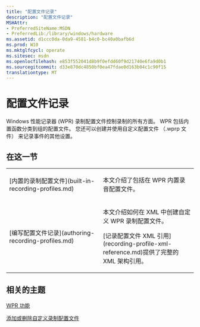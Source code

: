 ```yaml
---
title: "配置文件记录"
description: "配置文件记录"
MSHAttr:
- PreferredSiteName:MSDN
- PreferredLib:/library/windows/hardware
ms.assetid: d1ccc0da-0da9-4581-b4c0-bc40a0bafb6d
ms.prod: W10
ms.mktglfcycl: operate
ms.sitesec: msdn
ms.openlocfilehash: e853f552041d8b9f0efdd60f9d21740e6fa9d0b1
ms.sourcegitcommit: d33e870dc4850bf0ea47fdae0d163b04c1c90f15
translationtype: MT
---
```

# <a name="recording-profiles"></a>配置文件记录


Windows 性能记录器 (WPR) 录制配置文件控制录制的所有方面。 WPR 包括内置函数分类到组的配置文件。 您还可以创建并使用自定义配置文件 （.wprp 文件） 来记录事件的其他设置。

## <a name="in-this-section"></a>在这一节


<table>
<colgroup>
<col width="50%" />
<col width="50%" />
</colgroup>
<tbody>
<tr class="odd">
<td><p>[内置的录制配置文件](built-in-recording-profiles.md)</p></td>
<td><p>本文介绍了包括在 WPR 内置录音配置文件。</p></td>
</tr>
<tr class="even">
<td><p>[编写配置文件记录](authoring-recording-profiles.md)</p></td>
<td><p>本文介绍如何在 XML 中创建自定义 WPR 录制配置文件。</p>
<p>[记录配置文件 XML 引用](recording-profile-xml-reference.md)提供了完整的 XML 架构引用。</p></td>
</tr>
</tbody>
</table>

 

## <a name="related-topics"></a>相关的主题


[WPR 功能](wpr-features.md)

[添加或删除自定义录制配置文件](add-or-remove-a-custom-recording-profile.md)

 

 







